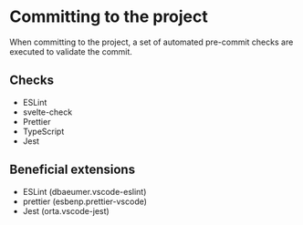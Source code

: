 # Committing to the project

When committing to the project, a set of automated pre-commit checks are executed to validate the commit.

## Checks

- ESLint
- svelte-check
- Prettier
- TypeScript
- Jest

## Beneficial extensions

- ESLint (dbaeumer.vscode-eslint)
- prettier (esbenp.prettier-vscode)
- Jest (orta.vscode-jest)
